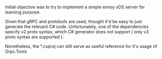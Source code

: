 Initial objective was to try to implement a simple envoy xDS server for learning purpose. 

Given that gRPC and protobufs are used, thought it'd be easy to just generate the relevant C# code. Unfortunately, one of the dependencies specify v2 proto syntax, which C# generator does not support ( only v3 proto syntax are supported ). 

Nonetheless, the *.csproj can still serve as useful reference for it's usage of Grpc.Tools